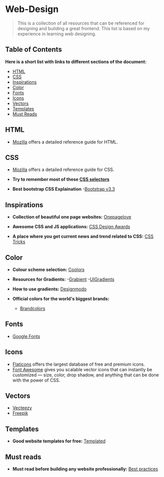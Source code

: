 # Web-Design
> This is a collection of all resources that can be referenced for designing and building a great frontend. This list is based on my experience in learning web designing.

## Table of Contents
**Here is a short list with links to different sections of the document:**
- [HTML](https://github.com/Pranshu98/Web-Design#html)
- [CSS](https://github.com/Pranshu98/Web-Design#css)
- [Inspirations](https://github.com/Pranshu98/Web-Design#inspirations)
- [Color](https://github.com/Pranshu98/Web-Design#color)
- [Fonts](https://github.com/Pranshu98/Web-Design#fonts)
- [Icons](https://github.com/Pranshu98/Web-Design#icons)
- [Vectors](https://github.com/Pranshu98/Web-Design#vectors)
- [Templates](https://github.com/Pranshu98/Web-Design#templates)
- [Must Reads](https://github.com/Pranshu98/Web-Design#must-reads)

## HTML

- [Mozilla](https://developer.mozilla.org/en-US/docs/Web/HTML) offers a detailed reference guide for HTML.

## CSS

- [Mozilla](https://developer.mozilla.org/en-US/docs/Web/CSS) offers a detailed reference guide for CSS.

- **Try to remember most of these [CSS selectors](https://code.tutsplus.com/tutorials/the-30-css-selectors-you-must-memorize--net-16048)**

- **Best bootstrap CSS Explaination**
    -[Bootstrap v3.3](https://getbootstrap.com/docs/3.3/css/)


## Inspirations

- **Collection of beautiful one page websites:**
[Onepagelove](https://onepagelove.com)

- **Awesome CSS and JS applications:**
[CSS Design Awards](https://www.cssdesignawards.com/blog/10-cool-css-js-demos-tuts-to-apply-and-use/67/)

- **A place where you get current news and trend related to CSS:**
[CSS Tricks](https://css-tricks.com)

## Color

- **Colour scheme selection:**
[Coolors](https://coolors.co)

- **Resources for Gradients:**
    -[Grabient](https://www.grabient.com/?ref=producthunt)
    -[UIGradients](https://uigradients.com/#SublimeLight)

- **How to use gradients:**
[Designmodo](https://designmodo.com/gradients/)

- **Official colors for the world's biggest brands:**
    - [Brandcolors](https://brandcolors.net/)


## Fonts

- [Google Fonts](https://www.googlefonts.com)


## Icons

- [Flaticons](https://www.flaticon.com/) offers the largest database of free and premium icons.
- [Font Awesome](http://fontawesome.io/) gives you scalable vector icons that can instantly be customized — size, color, drop shadow, and anything that can be done with the power of CSS.

## Vectors

- [Vecteezy](https://www.vecteezy.com)
- [Freepik](https://www.freepik.com)

## Templates

- **Good website templates for free:**
[Templated](https://templated.co)

## Must reads

- **Must read before building any website professionally:**
[Best practices](https://github.com/hail2u/html-best-practices/blob/master/README.md)
